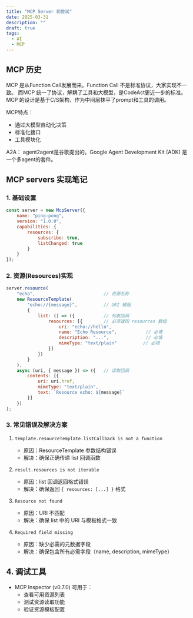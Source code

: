 ```yaml
---
title: "MCP Server 初尝试"
date: 2025-03-31
description: ""
draft: true
tags:
  - AI
  - MCP
---
```


## MCP 历史

MCP 是从Function Call发展而来。Function Call 不是标准协议，大家实现不一致。 而MCP 统一了协议，解耦了工具和大模型，是CodeAct更近一步的标准。MCP 的设计是基于C/S架构，作为中间层抹平了prompt和工具的调用。

MCP特点：
- 通过大模型自动化决策
- 标准化接口
- 工具模块化

A2A： agent2agent是谷歌提出的。Google Agent Development Kit (ADK) 是一个多agent的套件。

## MCP servers 实现笔记

### 1. 基础设置

```javascript
const server = new McpServer({
    name: "ping-pong",
    version: "1.0.0",
    capabilities: {
        resources: {
            subscribe: true,
            listChanged: true
        }
    }
});
```

### 2. 资源(Resources)实现

```javascript
server.resource(
    "echo",                          // 资源名称
    new ResourceTemplate(
        "echo://{message}",          // URI 模板
        {
            list: () => ({           // 列表回调
                resources: [{        // 必须返回 resources 数组
                    uri: "echo://hello",
                    name: "Echo Resource",           // 必填
                    description: "...",              // 必填
                    mimeType: "text/plain"          // 必填
                }]
            })
        }
    ),
    async (uri, { message }) => ({   // 读取回调
        contents: [{
            uri: uri.href,
            mimeType: "text/plain",
            text: `Resource echo: ${message}`
        }]
    })
);
```

### 3. 常见错误及解决方案

1. `template.resourceTemplate.listCallback is not a function`
   - 原因：ResourceTemplate 参数结构错误
   - 解决：确保正确传递 list 回调函数

2. `result.resources is not iterable`
   - 原因：list 回调返回格式错误
   - 解决：确保返回 `{ resources: [...] }` 格式

3. `Resource not found`
   - 原因：URI 不匹配
   - 解决：确保 list 中的 URI 与模板格式一致

4. `Required field missing`
   - 原因：缺少必需的元数据字段
   - 解决：确保包含所有必需字段（name, description, mimeType）

## 4. 调试工具

- MCP Inspector (v0.7.0) 可用于：
  - 查看可用资源列表
  - 测试资源读取功能
  - 验证资源模板配置

